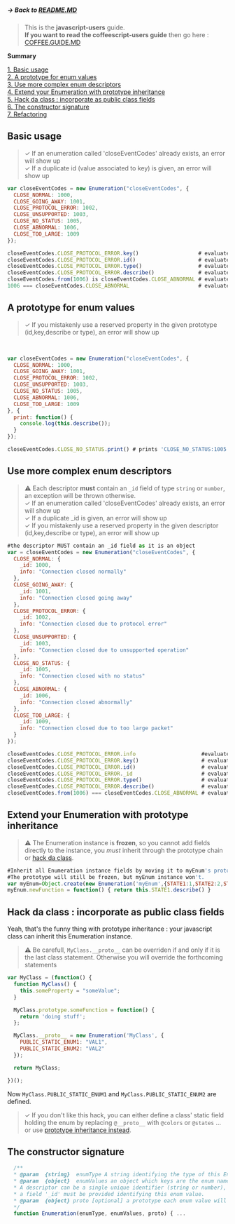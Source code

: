 ##### → Back to [README.MD](README.MD)  

> This is the **javascript-users** guide.  
> **If you want to read the coffeescript-users guide** then go here : [COFFEE.GUIDE.MD](COFFEE.GUIDE.MD)   


**Summary**
>
[1. Basic usage](#basic-usage)  
[2. A prototype for enum values](#a-prototype-for-enum-values)  
[3. Use more complex enum descriptors](#use-more-complex-enum-descriptors)  
[4. Extend your Enumeration with prototype inheritance](#extend-your-enumeration-with-prototype-inheritance)  
[5. Hack da class : incorporate as public class fields](#hack-da-class--incorporate-as-public-class-fields)  
[6. The constructor signature](#the-constructor-signature)  
[7. Refactoring](#refactoring)  



## Basic usage
> ✓ If an enumeration called 'closeEventCodes' already exists, an error will show up  
> ✓ If a duplicate id (value associated to key) is given, an error will show up  




```javascript
var closeEventCodes = new Enumeration("closeEventCodes", {
  CLOSE_NORMAL: 1000,
  CLOSE_GOING_AWAY: 1001,
  CLOSE_PROTOCOL_ERROR: 1002,
  CLOSE_UNSUPPORTED: 1003,
  CLOSE_NO_STATUS: 1005,
  CLOSE_ABNORMAL: 1006,
  CLOSE_TOO_LARGE: 1009
});
```
```javascript
closeEventCodes.CLOSE_PROTOCOL_ERROR.key()                   # evaluates to 'CLOSE_PROTOCOL_ERROR'
closeEventCodes.CLOSE_PROTOCOL_ERROR.id()                    # evaluates to 1002
closeEventCodes.CLOSE_PROTOCOL_ERROR.type()                  # evaluates to 'closeEventCodes'
closeEventCodes.CLOSE_PROTOCOL_ERROR.describe()              # evaluates to 'CLOSE_PROTOCOL_ERROR:1002'
closeEventCodes.from(1006) is closeEventCodes.CLOSE_ABNORMAL # evaluates to true
1006 === closeEventCodes.CLOSE_ABNORMAL                      # evaluates to false
```

## A prototype for enum values
> ✓ If you mistakenly use a reserved property in the given prototype (id,key,describe or type), an error will show up  
<br/>


```javascript
var closeEventCodes = new Enumeration("closeEventCodes", {
  CLOSE_NORMAL: 1000,
  CLOSE_GOING_AWAY: 1001,
  CLOSE_PROTOCOL_ERROR: 1002,
  CLOSE_UNSUPPORTED: 1003,
  CLOSE_NO_STATUS: 1005,
  CLOSE_ABNORMAL: 1006,
  CLOSE_TOO_LARGE: 1009
}, {
  print: function() {
    console.log(this.describe());
  }
});
```

```javascript
closeEventCodes.CLOSE_NO_STATUS.print() # prints 'CLOSE_NO_STATUS:1005'
```
## Use more complex enum descriptors

> ⚠ Each descriptor **must** contain an `_id` field of type `string` or `number`, an exception will be thrown otherwise.  
> ✓ If an enumeration called 'closeEventCodes' already exists, an error will show up  
> ✓ If a duplicate _id is given, an error will show up   
> ✓ If you mistakenly use a reserved property in the given descriptor (id,key,describe or type), an error will show up  


```javascript
#the descriptor MUST contain an _id field as it is an object
var = closeEventCodes = new Enumeration("closeEventCodes", {
  CLOSE_NORMAL: {
    _id: 1000,
    info: "Connection closed normally"
  },
  CLOSE_GOING_AWAY: {
    _id: 1001,
    info: "Connection closed going away"
  },
  CLOSE_PROTOCOL_ERROR: {
    _id: 1002,
    info: "Connection closed due to protocol error"
  },
  CLOSE_UNSUPPORTED: {
    _id: 1003,
    info: "Connection closed due to unsupported operation"
  },
  CLOSE_NO_STATUS: {
    _id: 1005,
    info: "Connection closed with no status"
  },
  CLOSE_ABNORMAL: {
    _id: 1006,
    info: "Connection closed abnormally"
  },
  CLOSE_TOO_LARGE: {
    _id: 1009,
    info: "Connection closed due to too large packet"
  }
});
```
```javascript
closeEventCodes.CLOSE_PROTOCOL_ERROR.info                     #evaluates to 'Connection closed due to protocol error'
closeEventCodes.CLOSE_PROTOCOL_ERROR.key()                    # evaluates to 'CLOSE_PROTOCOL_ERROR'  
closeEventCodes.CLOSE_PROTOCOL_ERROR.id()                     # evaluates to 1002  
closeEventCodes.CLOSE_PROTOCOL_ERROR._id                      # evaluates to undefined 
closeEventCodes.CLOSE_PROTOCOL_ERROR.type()                   # evaluates to 'closeEventCodes'  
closeEventCodes.CLOSE_PROTOCOL_ERROR.describe()               # evaluates to 'CLOSE_PROTOCOL_ERROR:1002 {info:Connection closed due to protocol error}' 
closeEventCodes.from(1006) === closeEventCodes.CLOSE_ABNORMAL # evaluates to true
```
## Extend your Enumeration with prototype inheritance

> ⚠ The Enumeration instance is **frozen**, so you cannot add fields directly to the instance, you *must* inherit through the prototype chain or [hack da class](#hack-da-class--incorporates-as-public-class-fields).  


```javascript
#Inherit all Enumeration instance fields by moving it to myEnum's prototype
#The prototype will still be frozen, but myEnum instance won't.
var myEnum=Object.create(new Enumeration('myEnum',{STATE1:1,STATE2:2,STATE3:3}))
myEnum.newFunction = function() { return this.STATE1.describe() }
```
## Hack da class : incorporate as public class fields
Yeah, that's the funny thing with prototype inheritance : your javascript class can inherit this Enumeration instance.

> ⚠ Be carefull, `MyClass.__proto__` can be overriden if and only if it is the last class statement. Otherwise you will override the forthcoming statements

```javascript
var MyClass = (function() {
  function MyClass() {
    this.someProperty = "someValue";
  }

  MyClass.prototype.someFunction = function() {
    return 'doing stuff';
  };

  MyClass.__proto__ = new Enumeration('MyClass', {
    PUBLIC_STATIC_ENUM1: "VAL1",
    PUBLIC_STATIC_ENUM2: "VAL2"
  });

  return MyClass;

})();

```
Now `MyClass.PUBLIC_STATIC_ENUM1` and `MyClass.PUBLIC_STATIC_ENUM2` are defined.

> ✓ If you don't like this hack, you can either define a class' static field holding the enum by replacing `@__proto__` with `@colors` or `@states` ... or use [prototype inheritance instead](#extend-your-enumeration-with-prototype-inheritance).

## The constructor signature


```javascript
  /**
  * @param  {string}  enumType A string identifying the type of this Enumeration instance
  * @param  {object}  enumValues an object which keys are the enum names, and values are each enum descriptor.
  * A descriptor can be a single unique identifier (string or number),  or an object whose fields will be copied on the enum value instance. In this case
  * a field '_id' must be provided identifying this enum value.
  * @param  {object} proto [optional] a prototype each enum value will inherit from
  */
  function Enumeration(enumType, enumValues, proto) { ...
```